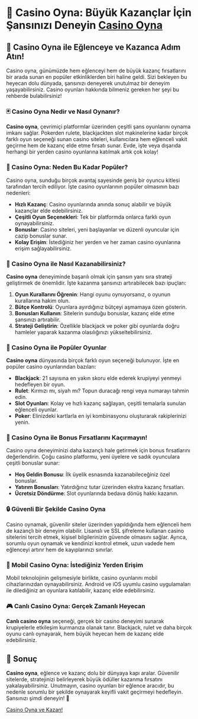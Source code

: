 # 🎰 Casino Oyna: Büyük Kazançlar İçin Şansınızı Deneyin [Casino Oyna](https://casinotr.link/gWCRZ4)

## 🎲 Casino Oyna ile Eğlenceye ve Kazanca Adım Atın!

Casino oyna, günümüzde hem eğlenceyi hem de büyük kazanç fırsatlarını bir arada sunan en popüler etkinliklerden biri haline geldi. Sizi bekleyen bu heyecan dolu dünyada, şansınızı deneyerek unutulmaz bir deneyim yaşayabilirsiniz. Casino oyunları hakkında bilmeniz gereken her şeyi bu rehberde bulabilirsiniz!

### 🃏 Casino Oyna Nedir ve Nasıl Oynanır?

**Casino oyna**, çevrimiçi platformlar üzerinden çeşitli şans oyunlarını oynama imkanı sağlar. Pokerden rulete, blackjackten slot makinelerine kadar birçok farklı oyun seçeneği sunan casino siteleri, kullanıcılara hem eğlenceli vakit geçirme hem de kazanç elde etme fırsatı sunar. Evde, işte veya dışarıda herhangi bir yerden casino oyunlarına katılmak artık çok kolay!

### 🎉 Casino Oyna: Neden Bu Kadar Popüler?

Casino oyna, sunduğu birçok avantaj sayesinde geniş bir oyuncu kitlesi tarafından tercih ediliyor. İşte casino oyunlarının popüler olmasının bazı nedenleri:

- **Hızlı Kazanç**: Casino oyunlarında anında sonuç alabilir ve büyük kazançlar elde edebilirsiniz.
- **Çeşitli Oyun Seçenekleri**: Tek bir platformda onlarca farklı oyun oynayabilirsiniz.
- **Bonuslar**: Casino siteleri, yeni başlayanlar ve düzenli oyuncular için cazip bonuslar sunar.
- **Kolay Erişim**: İstediğiniz her yerden ve her zaman casino oyunlarına erişim sağlayabilirsiniz.

### 🤑 Casino Oyna ile Nasıl Kazanabilirsiniz?

**Casino oyna** deneyiminde başarılı olmak için şansın yanı sıra strateji geliştirmek de önemlidir. İşte kazanma şansınızı artırabilecek bazı ipuçları:

1. **Oyun Kurallarını Öğrenin**: Hangi oyunu oynuyorsanız, o oyunun kurallarına hakim olun.
2. **Bütçe Kontrolü**: Oyunlara ayırdığınız bütçeyi aşmamaya özen gösterin.
3. **Bonusları Kullanın**: Sitelerin sunduğu bonuslar, kazanç elde etme şansınızı artırabilir.
4. **Strateji Geliştirin**: Özellikle blackjack ve poker gibi oyunlarda doğru hamleler yaparak kazanma olasılığınızı yükseltebilirsiniz.

### 🎰 Casino Oyna ile Popüler Oyunlar

**Casino oyna** dünyasında birçok farklı oyun seçeneği bulunuyor. İşte en popüler casino oyunlarından bazıları:

- **Blackjack**: 21 sayısına en yakın skoru elde ederek krupiyeyi yenmeyi hedefleyen bir oyun.
- **Rulet**: Kırmızı mı, siyah mı? Topun duracağı rengi veya numarayı tahmin edin.
- **Slot Oyunları**: Kolay ve hızlı kazanç sağlayan, çeşitli temalarla sunulan eğlenceli oyunlar.
- **Poker**: Elinizdeki kartlarla en iyi kombinasyonu oluşturarak rakiplerinizi yenin.

### 🎁 Casino Oyna ile Bonus Fırsatlarını Kaçırmayın!

Casino oyna deneyiminizi daha kazançlı hale getirmek için bonus fırsatlarını değerlendirin. Çoğu casino platformu, yeni üyelere ve sadık oyunculara çeşitli bonuslar sunar:

- **Hoş Geldin Bonusu**: İlk üyelik esnasında kazanabileceğiniz özel bonuslar.
- **Yatırım Bonusları**: Yatırdığınız tutar üzerinden ekstra kazanç fırsatları.
- **Ücretsiz Döndürme**: Slot oyunlarında bedava dönüş hakkı kazanın.

### 🔒 Güvenli Bir Şekilde Casino Oyna

Casino oynamak, güvenilir siteler üzerinden yapıldığında hem eğlenceli hem de kazançlı bir deneyim olabilir. Lisanslı ve SSL şifreleme kullanan casino sitelerini tercih etmek, kişisel bilgilerinizin güvende olmasını sağlar. Ayrıca, sorumlu oyun oynamak ve kendinizi kontrol etmek, uzun vadede hem eğlenceyi artırır hem de kayıplarınızı sınırlar.

### 📱 Mobil Casino Oyna: İstediğiniz Yerden Erişim

Mobil teknolojinin gelişmesiyle birlikte, casino oyunlarını mobil cihazlarınızdan oynayabilirsiniz. Android ve iOS uyumlu casino uygulamaları ile dilediğiniz an oyunlara katılabilir, kazanç elde edebilirsiniz.

### 🎮 Canlı Casino Oyna: Gerçek Zamanlı Heyecan

**Canlı casino oyna** seçeneği, gerçek bir casino deneyimi sunarak krupiyelerle etkileşim kurmanıza olanak tanır. Blackjack, rulet ve daha birçok oyunu canlı oynayarak, hem büyük heyecan hem de kazanç elde edebilirsiniz.

## 🌟 Sonuç

**Casino oyna**, eğlence ve kazanç dolu bir dünyaya kapı aralar. Güvenilir sitelerde, stratejinizi belirleyerek büyük ödüller kazanma fırsatını yakalayabilirsiniz. Unutmayın, casino oyunları bir eğlence aracıdır, bu nedenle sorumlu bir şekilde oynayarak keyifli vakit geçirmeyi hedefleyin. Şansınızı şimdi deneyin! 🎉

[Casino Oyna ve Kazan!](https://casinotr.link/gWCRZ4)


